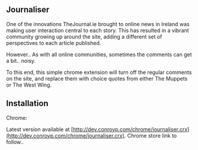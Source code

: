 Journaliser
-------------------

One of the innovations TheJournal.ie brought to online news in Ireland was 
making user interaction central to each story. This has resulted in a vibrant
community growing up around the site, adding a different set of perspectives to
each article published.

However.. As with all online communities, sometimes the comments can get a 
bit.. noisy. 

To this end, this simple chrome extension will turn off the regular
comments on the site, and replace them with choice quotes from either The 
Muppets or The West Wing.

Installation
-------------

Chrome:

Latest version available at [http://dev.conroyp.com/chrome/journaliser.crx](http://dev.conroyp.com/chrome/journaliser.crx).
Chrome store link to follow..

